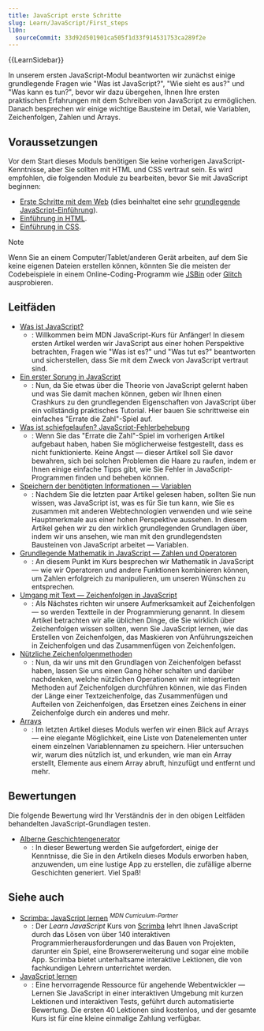 ```yaml
---
title: JavaScript erste Schritte
slug: Learn/JavaScript/First_steps
l10n:
  sourceCommit: 33d92d501901ca505f1d33f914531753ca289f2e
---
```


{{LearnSidebar}}

In unserem ersten JavaScript-Modul beantworten wir zunächst einige grundlegende Fragen wie "Was ist JavaScript?", "Wie sieht es aus?" und "Was kann es tun?", bevor wir dazu übergehen, Ihnen Ihre ersten praktischen Erfahrungen mit dem Schreiben von JavaScript zu ermöglichen. Danach besprechen wir einige wichtige Bausteine im Detail, wie Variablen, Zeichenfolgen, Zahlen und Arrays.

## Voraussetzungen

Vor dem Start dieses Moduls benötigen Sie keine vorherigen JavaScript-Kenntnisse, aber Sie sollten mit HTML und CSS vertraut sein. Es wird empfohlen, die folgenden Module zu bearbeiten, bevor Sie mit JavaScript beginnen:

- [Erste Schritte mit dem Web](/de/docs/Learn/Getting_started_with_the_web) (dies beinhaltet eine sehr [grundlegende JavaScript-Einführung](/de/docs/Learn/Getting_started_with_the_web/JavaScript_basics)).
- [Einführung in HTML](/de/docs/Learn/HTML/Introduction_to_HTML).
- [Einführung in CSS](/de/docs/Learn/CSS/First_steps).

> [!NOTE]
> Wenn Sie an einem Computer/Tablet/anderen Gerät arbeiten, auf dem Sie keine eigenen Dateien erstellen können, könnten Sie die meisten der Codebeispiele in einem Online-Coding-Programm wie [JSBin](https://jsbin.com/) oder [Glitch](https://glitch.com/) ausprobieren.

## Leitfäden

- [Was ist JavaScript?](/de/docs/Learn/JavaScript/First_steps/What_is_JavaScript)
  - : Willkommen beim MDN JavaScript-Kurs für Anfänger! In diesem ersten Artikel werden wir JavaScript aus einer hohen Perspektive betrachten, Fragen wie "Was ist es?" und "Was tut es?" beantworten und sicherstellen, dass Sie mit dem Zweck von JavaScript vertraut sind.
- [Ein erster Sprung in JavaScript](/de/docs/Learn/JavaScript/First_steps/A_first_splash)
  - : Nun, da Sie etwas über die Theorie von JavaScript gelernt haben und was Sie damit machen können, geben wir Ihnen einen Crashkurs zu den grundlegenden Eigenschaften von JavaScript über ein vollständig praktisches Tutorial. Hier bauen Sie schrittweise ein einfaches "Errate die Zahl"-Spiel auf.
- [Was ist schiefgelaufen? JavaScript-Fehlerbehebung](/de/docs/Learn/JavaScript/First_steps/What_went_wrong)
  - : Wenn Sie das "Errate die Zahl"-Spiel im vorherigen Artikel aufgebaut haben, haben Sie möglicherweise festgestellt, dass es nicht funktionierte. Keine Angst — dieser Artikel soll Sie davor bewahren, sich bei solchen Problemen die Haare zu raufen, indem er Ihnen einige einfache Tipps gibt, wie Sie Fehler in JavaScript-Programmen finden und beheben können.
- [Speichern der benötigten Informationen — Variablen](/de/docs/Learn/JavaScript/First_steps/Variables)
  - : Nachdem Sie die letzten paar Artikel gelesen haben, sollten Sie nun wissen, was JavaScript ist, was es für Sie tun kann, wie Sie es zusammen mit anderen Webtechnologien verwenden und wie seine Hauptmerkmale aus einer hohen Perspektive aussehen. In diesem Artikel gehen wir zu den wirklich grundlegenden Grundlagen über, indem wir uns ansehen, wie man mit den grundlegendsten Bausteinen von JavaScript arbeitet — Variablen.
- [Grundlegende Mathematik in JavaScript — Zahlen und Operatoren](/de/docs/Learn/JavaScript/First_steps/Math)
  - : An diesem Punkt im Kurs besprechen wir Mathematik in JavaScript — wie wir Operatoren und andere Funktionen kombinieren können, um Zahlen erfolgreich zu manipulieren, um unseren Wünschen zu entsprechen.
- [Umgang mit Text — Zeichenfolgen in JavaScript](/de/docs/Learn/JavaScript/First_steps/Strings)
  - : Als Nächstes richten wir unsere Aufmerksamkeit auf Zeichenfolgen — so werden Textteile in der Programmierung genannt. In diesem Artikel betrachten wir alle üblichen Dinge, die Sie wirklich über Zeichenfolgen wissen sollten, wenn Sie JavaScript lernen, wie das Erstellen von Zeichenfolgen, das Maskieren von Anführungszeichen in Zeichenfolgen und das Zusammenfügen von Zeichenfolgen.
- [Nützliche Zeichenfolgenmethoden](/de/docs/Learn/JavaScript/First_steps/Useful_string_methods)
  - : Nun, da wir uns mit den Grundlagen von Zeichenfolgen befasst haben, lassen Sie uns einen Gang höher schalten und darüber nachdenken, welche nützlichen Operationen wir mit integrierten Methoden auf Zeichenfolgen durchführen können, wie das Finden der Länge einer Textzeichenfolge, das Zusammenfügen und Aufteilen von Zeichenfolgen, das Ersetzen eines Zeichens in einer Zeichenfolge durch ein anderes und mehr.
- [Arrays](/de/docs/Learn/JavaScript/First_steps/Arrays)
  - : Im letzten Artikel dieses Moduls werfen wir einen Blick auf Arrays — eine elegante Möglichkeit, eine Liste von Datenelementen unter einem einzelnen Variablennamen zu speichern. Hier untersuchen wir, warum dies nützlich ist, und erkunden, wie man ein Array erstellt, Elemente aus einem Array abruft, hinzufügt und entfernt und mehr.

## Bewertungen

Die folgende Bewertung wird Ihr Verständnis der in den obigen Leitfäden behandelten JavaScript-Grundlagen testen.

- [Alberne Geschichtengenerator](/de/docs/Learn/JavaScript/First_steps/Silly_story_generator)
  - : In dieser Bewertung werden Sie aufgefordert, einige der Kenntnisse, die Sie in den Artikeln dieses Moduls erworben haben, anzuwenden, um eine lustige App zu erstellen, die zufällige alberne Geschichten generiert. Viel Spaß!

## Siehe auch

- [Scrimba: JavaScript lernen](https://v2.scrimba.com/learn-javascript-c0v?via=mdn) <sup>_MDN Curriculum-Partner_</sup>
  - : Der _Learn JavaScript_ Kurs von [Scrimba](https://scrimba.com?via=mdn) lehrt Ihnen JavaScript durch das Lösen von über 140 interaktiven Programmierherausforderungen und das Bauen von Projekten, darunter ein Spiel, eine Browsererweiterung und sogar eine mobile App. Scrimba bietet unterhaltsame interaktive Lektionen, die von fachkundigen Lehrern unterrichtet werden.
- [JavaScript lernen](https://learnjavascript.online/)
  - : Eine hervorragende Ressource für angehende Webentwickler — Lernen Sie JavaScript in einer interaktiven Umgebung mit kurzen Lektionen und interaktiven Tests, geführt durch automatisierte Bewertung. Die ersten 40 Lektionen sind kostenlos, und der gesamte Kurs ist für eine kleine einmalige Zahlung verfügbar.

